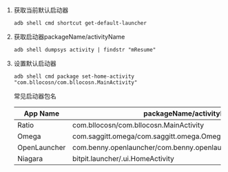 1. 获取当前默认启动器
	```shell
	adb shell cmd shortcut get-default-launcher
	```
2. 获取启动器packageName/activityName
	```shell
	adb shell dumpsys activity | findstr "mResume"
	```
3. 设置默认启动器
	```shell
	adb shell cmd package set-home-activity "com.bllocosn/com.bllocosn.MainActivity"
	```
	常见启动器包名
	
	|App Name|packageName/activityName|
	|---|---|
	|Ratio|com.bllocosn/com.bllocosn.MainActivity|
	|Omega|com.saggitt.omega/com.saggitt.omega.OmegaLauncher|
	|OpenLauncher|com.benny.openlauncher/com.benny.openlauncher.activity.HomeActivity|
	|Niagara|bitpit.launcher/.ui.HomeActivity|